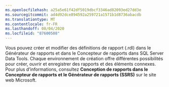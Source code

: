 ```yaml
---
ms.openlocfilehash: a25a5e61f42df5019dbcf3346ad82093ed27dd3e
ms.sourcegitcommit: ad4d92dce894592a259721a1571b1d8736abacdb
ms.translationtype: MT
ms.contentlocale: fr-FR
ms.lasthandoff: 08/04/2020
ms.locfileid: "87600508"
---
```

Vous pouvez créer et modifier des définitions de rapport \(.rdl\) dans le Générateur de rapports et dans le Concepteur de rapports dans SQL Server Data Tools. Chaque environnement de création offre différentes possibilités pour créer, ouvrir et enregistrer des rapports et des éléments connexes. Pour plus d’informations, consultez **Conception de rapports dans le Concepteur de rapports et le Générateur de rapports \(SSRS\)** sur le site web Microsoft.

